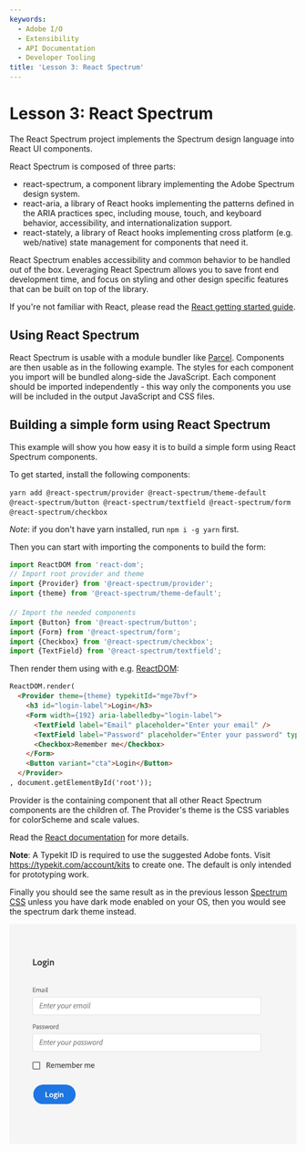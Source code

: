 ```yaml
---
keywords:
  - Adobe I/O
  - Extensibility
  - API Documentation
  - Developer Tooling
title: 'Lesson 3: React Spectrum'
---
```


# Lesson 3: React Spectrum

The React Spectrum project implements the Spectrum design language into React UI components.

React Spectrum is composed of three parts:

* react-spectrum, a component library implementing the Adobe Spectrum design system.
* react-aria, a library of React hooks implementing the patterns defined in the ARIA practices spec, including mouse, touch, and keyboard behavior, accessibility, and internationalization support.
* react-stately, a library of React hooks implementing cross platform (e.g. web/native) state management for components that need it.

React Spectrum enables accessibility and common behavior to be handled out of the box. Leveraging React Spectrum allows you to save front end development time, and focus on styling and other design specific features that can be built on top of the library.

If you're not familiar with React, please read the [React getting started guide](https://reactjs.org/docs/getting-started.html). 

## Using React Spectrum 

React Spectrum is usable with a module bundler like [Parcel](https://parceljs.org/). 
Components are then usable as in the following example. The styles for each component you import will be bundled along-side the JavaScript. Each component should be imported independently - this way only the components you use will be included in the output JavaScript and CSS files.

## Building a simple form using React Spectrum

This example will show you how easy it is to build a simple form using React Spectrum components.

To get started, install the following components:

`yarn add @react-spectrum/provider @react-spectrum/theme-default @react-spectrum/button @react-spectrum/textfield @react-spectrum/form @react-spectrum/checkbox`

*Note*: if you don't have yarn installed, run `npm i -g yarn` first.

Then you can start with importing the components to build the form: 

```javascript
import ReactDOM from 'react-dom';
// Import root provider and theme
import {Provider} from '@react-spectrum/provider';
import {theme} from '@react-spectrum/theme-default';

// Import the needed components
import {Button} from '@react-spectrum/button';
import {Form} from '@react-spectrum/form';
import {Checkbox} from '@react-spectrum/checkbox';
import {TextField} from '@react-spectrum/textfield';
```

Then render them using with e.g. [ReactDOM](https://fr.reactjs.org/docs/react-dom.html): 

```html
ReactDOM.render(
  <Provider theme={theme} typekitId="mge7bvf">
    <h3 id="login-label">Login</h3>
    <Form width={192} aria-labelledby="login-label">
      <TextField label="Email" placeholder="Enter your email" />
      <TextField label="Password" placeholder="Enter your password" type="password" />
      <Checkbox>Remember me</Checkbox>
    </Form>
    <Button variant="cta">Login</Button>
  </Provider>
, document.getElementById('root'));
```

Provider is the containing component that all other React Spectrum components are the children of.
The Provider's theme is the CSS variables for colorScheme and scale values.
 
Read the [React documentation](https://react-spectrum.adobe.com/docs/react-spectrum/Provider.html) for more details.

**Note**: A Typekit ID is required to use the suggested Adobe fonts. Visit https://typekit.com/account/kits to create one. The default is only intended for prototyping work.

Finally you should see the same result as in the previous lesson [Spectrum CSS](spectrum-css.md) unless you have dark mode enabled on your OS, then you would see the spectrum dark theme instead.

![form](assets/form.png) 

 
